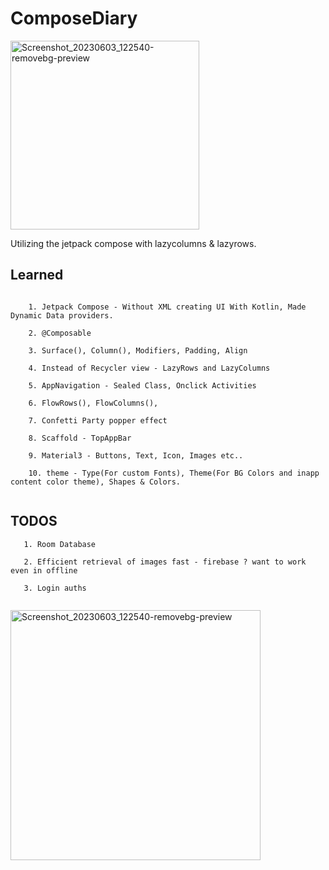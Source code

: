# ComposeDiary

<img width="302" alt="Screenshot_20230603_122540-removebg-preview" src="https://github.com/Brindha-m/PS_ComposeDiary/assets/72887609/5df62eb1-0ecf-456a-8f40-2e7242aab807">

Utilizing the jetpack compose with lazycolumns &amp; lazyrows.

## Learned

```
    
    1. Jetpack Compose - Without XML creating UI With Kotlin, Made Dynamic Data providers.
    
    2. @Composable
    
    3. Surface(), Column(), Modifiers, Padding, Align
    
    4. Instead of Recycler view - LazyRows and LazyColumns
    
    5. AppNavigation - Sealed Class, Onclick Activities
    
    6. FlowRows(), FlowColumns(),
    
    7. Confetti Party popper effect
    
    8. Scaffold - TopAppBar
    
    9. Material3 - Buttons, Text, Icon, Images etc..
    
    10. theme - Type(For custom Fonts), Theme(For BG Colors and inapp content color theme), Shapes & Colors.
    
```

## TODOS

```
   1. Room Database
   
   2. Efficient retrieval of images fast - firebase ? want to work even in offline
   
   3. Login auths
   
```


<img width="400" alt="Screenshot_20230603_122540-removebg-preview" src="https://github.com/Brindha-m/PS_ComposeDiary/assets/72887609/23f96272-5297-4d33-bd4e-8bc5a0624186">
